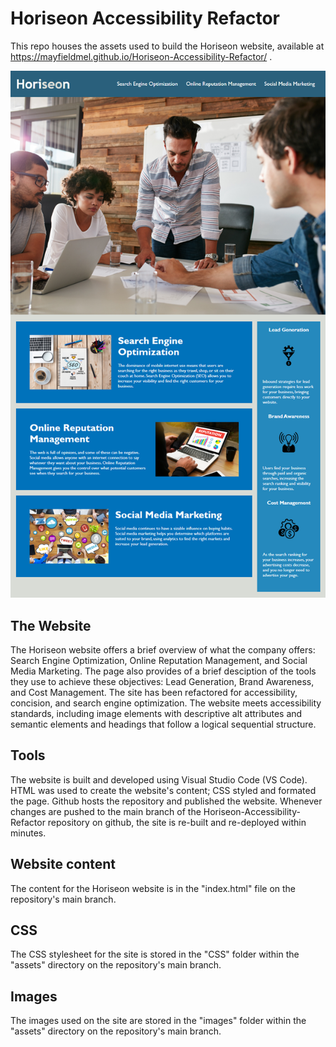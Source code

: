 # Horiseon Accessibility Refactor

This repo houses the assets used to build the Horiseon website, available at https://mayfieldmel.github.io/Horiseon-Accessibility-Refactor/ . 

![Horiseon-website](./assets/images/01-mock-up.png)

## The Website

The Horiseon website offers a brief overview of what the company offers: Search Engine Optimization, Online Reputation Management, and Social Media Marketing. The page also provides of a brief desciption of the tools they use to achieve these objectives: Lead Generation, Brand Awareness, and Cost Management. The site has been refactored for accessibility, concision, and search engine optimization. The website meets accessibility standards, including image elements with descriptive alt attributes and semantic elements and headings that follow a logical sequential structure.

## Tools

The website is built and developed using Visual Studio Code (VS Code). HTML was used to create the website's content; CSS styled and formated the page. Github hosts the repository and published the website. Whenever changes are pushed to the main branch of the Horiseon-Accessibility-Refactor repository on github, the site is re-built and re-deployed within minutes.

## Website content

The content for the Horiseon website is in the "index.html" file on the repository's main branch.

## CSS

The CSS stylesheet for the site is stored in the "CSS" folder within the "assets" directory on the repository's main branch. 

## Images

The images used on the site are stored in the "images" folder within the "assets" directory on the repository's main branch.


